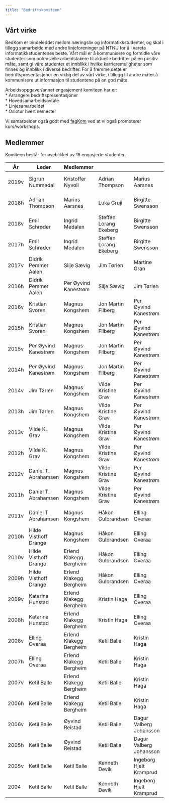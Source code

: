 ```yaml
---
title: "Bedriftskomiteen"
---
```


Vårt virke
----------

BedKom er bindeleddet mellom næringsliv og informatikkstudenter, og skal
i tillegg samarbeide med andre linjeforeninger på NTNU for å i vareta
informatikkstudentenes beste. Vårt mål er å kommunisere og formidle våre
studenter som potensielle arbeidstakere til aktuelle bedrifter på en
positiv måte, samt gi våre studenter et innblikk i hvilke
karrieremuligheter som finnes og innblikk i diverse bedrifter. For å
fremme dette er bedriftspresentasjoner en viktig del av vårt virke, i
tillegg til andre måter å kommunisere ut informasjon til studentene på
en god måte.

Arbeidsoppgaver/annet engasjement komiteen har er:  
\* Arrangere bedriftspresentasjoner  
\* Hovedsamarbeidsavtale  
\* Linjesamarbeidet  
\* Oslotur hvert semester

Vi samarbeider også godt med [fagKom](https://online.ntnu.no/wiki/online/historie/fagkom/) ved at vi også promoterer
kurs/workshops.

Medlemmer
---------

Komiteen består for øyeblikket av 18 engasjerte studenter.

|År|Leder|Medlemmer||||||||||||||||||||||||
---|---|---|---|---|---|---|---|---|---|---|---|---|---|---|---|---|---|---|---|---|---|---|---|---|---|
|2019v|Sigrun Nummedal|Kristoffer Nyvoll|Adrian Thompson|Marius Aarsnes|Luka Gruji|Birgitte Swensson|Lars Gjelstad|Rein Holte-Berg|Ingrid Evensen|Emil Schrøder|Kaja Løvsjø Solberg|Oscar Conrad|Adrian Flatner|Astrid Vik|Ingrid Medalen|Katarina Gjendem Murphy|Erling Wisløff|Sunniva Røshol|Marcus Schrøder||||||||||
|2018h|Adrian Thompson|Marius Aarsnes|Luka Gruji|Birgitte Swensson|Lars Gjelstad|Rein Holte-Berg|Adrian Hofseth|Ingrid Evensen|Emil Schrøder|Kaja Løvsjø Solberg|Oscar Conrad|Adrian Flatner|Astrid Vik|Ingrid Medalen|Katarina Gjendem Murphy|Erling Wisløff|Sigrun Nummedal|Sunniva Røshol|Marcus Schrøder|Kristoffer Nyvoll||||||||||
|2018v|Emil Schrøder|Ingrid Medalen|Steffen Lorang Ekeberg|Birgitte Swensson|Lars Gjelstad|Rein Holte-Berg|Adrian Hofseth|Ingrid Evensen|Adrian Thompson|Kaja Løvsjø Solberg|Oscar Conrad|Adrian Flatner|Astrid Vik|Marius Aarsnes|Katarina Gjendem Murphy|Luka Grujic|Didrik Pemmer Aalen|Hege Louise Borge||||||||||||
|2017h|Emil Schrøder|Ingrid Medalen|Steffen Lorang Ekeberg|Birgitte Swensson|Lars Gjelstad|Rein Holte-Berg|Adrian Hofseth|Ingrid Evensen|Adrian Thompson|Kaja Løvsjø Solberg|Oscar Conrad|Adrian Flatner|Astrid Vik|Marius Aarsnes|Katarina Gjendem Murphy|Luka Grujic|Didrik Pemmer Aalen|Hege Louise Borge||||||||||||
|2017v|Didrik Pemmer Aalen|Silje Sævig|Jim Tørlen|Martine Gran|Hege Louise Borge|Emil Schrøder|Kristian Svoren|Oscar Conrad|Didrik Pemmer Aalen|Henrik Bossart|Ingrid Medalen|Astrid Vik|Adrian Hofseth|Lars Gjelstad|Steffen Lorang Ekeberg|Marius Aarsnes||||||||||||||||
|2016h|Didrik Pemmer Aalen|Per Øyvind Kanestrøm|Silje Sævig|Jim Tørlen|Martine Gran|Hege Louise Borge|Emil Schrøder|Kristian Svoren|Oscar Conrad|Didrik Pemmer Aalen|Henrik Bossart|Kathrine Løfqvist|Ingrid Medalen|Astrid Vik|Adrian Hofseth|Lars Gjelstad|Steffen Lorang Ekeberg|Marius Aarsnes||||||||||||
|2016v|Kristian Svoren|Magnus Kongshem|Jon Martin Filberg|Per Øyvind Kanestrøm|Silje Sævig|Jim Tørlen|Frode Rennmo|Martine Gran|Hege Louise Borge|Emil Schrøder|Kristian Svoren|Kathrine Løfqvist|Lasse Drevland|Oscar Conrad|Didrik Pemmer Aalen|Henrik Bossart|Ingrid Medalen||||||||||||||
|2015h|Kristian Svoren|Magnus Kongshem|Jon Martin Filberg|Per Øyvind Kanestrøm|Silje Sævig|Jim Tørlen|Frode Rennmo|Martine Gran|Hege Louise Borge|Emil Schrøder|Kristian Svoren|Kathrine Løfqvist|Lasse Drevland|Oscar Conrad|Didrik Pemmer Aalen|Henrik Bossart|Ingrid Medalen||||||||||||||
|2015v|Per Øyvind Kanestrøm|Magnus Kongshem|Jon Martin Filberg|Per Øyvind Kanestrøm|Silje Sævig|Jim Tørlen|Frode Rennmo|Martine Gran|Hege Louise Borge|Kasper Rynning-Tønnesen|Kristian Svoren|Kathrine Løfqvist|Lasse Drevland|Oscar Conrad|Didrik Pemmer Aalen||||||||||||||||||
|2014h|Per Øyvind Kanestrøm|Magnus Kongshem|Jon Martin Filberg|Per Øyvind Kanestrøm|Silje Sævig|Jim Tørlen|Frode Rennmo|Martine Gran|Hege Louise Borge|Kasper Rynning-Tønnesen|Kristian Svoren|Kathrine Løfqvist|Lasse Drevland|Oscar Conrad|Didrik pemmer Aalen||||||||||||||||||
|2014v|Jim Tørlen|Magnus Kongshem|Vilde Kristine Grav|Per Øyvind Kanestrøm|Fredrik B. Tørnvall|Jim Tørlen|Even Lislebø|||||Kasper Rynning-Tønnesen|Kristian Svoren|Kathrine Løfqvist|Lasse Drevland|Oscar Conrad||||||||||||||||||||
|2013h|Jim Tørlen|Magnus Kongshem|Vilde Kristine Grav|Per Øyvind Kanestrøm|Fredrik B. Tørnval|Jim Tørlen|Even Lislebø|Emil Golmen|Kamilla Tellefsen|Kasper Rynning-Tønnesen|Kristian Svoren|Kathrine Løfqvist|Lasse Drevland|Oscar Conrad||||||||||||||||||||
|2013v|Vilde K. Grav|Magnus Kongshem|Vilde Kristine Grav|Per Øyvind Kanestrøm|Fredrik B. Tørnval|Jim Tørlen|Even Lislebø|Are Sjøberg|Håkon Gulbrandsen|Ada Jordal||||||||||||||||||||||||||||
|2012h|Vilde K. Grav|Magnus Kongshem|Vilde Kristine Grav|Per Øyvind Kanestrøm|Fredrik B. Tørnval|Jim Tørlen|Even Lislebø|Are Sjøberg|Håkon Gulbrandsen|Ada Jordal|Jens Kristian Espevik|Lise Bulling|Markus Slemdal Andersen|Anders Smedegaard Pedersen||||||||||||||||||||
|2012v|Daniel T. Abrahamsen|Magnus Kongshem|Vilde Kristine Grav|Per Øyvind Kanestrøm|Daniel T. Abrahamsen|Haakon Sønsteby|Hilde Visthoff Drange|Are Sjøberg|René Olavi Räisänen|Hanne Oustad|Jens Kristian Espevik|Lise Bulling|Magnus Berg Gjermstad||||||||||||||||||||||
|2011h|Daniel T. Abrahamsen|Magnus Kongshem|Vilde Kristine Grav|Per Øyvind Kanestrøm|Daniel T. Abrahamsen|Haakon Sønsteby|Hilde Visthoff Drange|Are Sjøberg|René Olavi Räisänen|Hanne Oustad|Jens Kristian Espevik|Lise Bulling|Magnus Berg Gjermstad||||||||||||||||||||||
|2011v|Daniel T. Abrahamsen|Magnus Kongshem|Håkon Gulbrandsen|Elling Overaa|Daniel T. Abrahamsen|Haakon Sønsteby|Hilde Visthoff Drange|Ada Jordal|René Olavi Räisänen|Katarina Hunstad|Lise Bulling||||||||||||||||||||||||||
|2010h|Hilde Visthoff Drange|Magnus Kongshem|Håkon Gulbrandsen|Elling Overaa|Daniel T. Abrahamsen|Haakon Sønsteby|Hilde Visthoff Drange|Ada Jordal|René Olavi Räisänen|Katarina Hunstad|Lise Bulling||||||||||||||||||||||||||
|2010v|Hilde Visthoff Drange|Erlend Klakegg Bergheim|Håkon Gulbrandsen|Elling Overaa|Daniel T. Abrahamsen|Helle Benjaminsen|Hilde Visthoff Drange|Ada Jordal|René Olavi Räisänen|Katarina Hunstad|Lise Bulling||||||||||||||||||||||||||
|2009h|Hilde Visthoff Drange|Erlend Klakegg Bergheim|Håkon Gulbrandsen|Elling Overaa|Torstein Haldorsen|Helle Benjaminsen|Hilde Visthoff Drange|René Olavi Räisänen|Katarina Hunstad|Lise Bulling||||||||||||||||||||||||||||
|2009v|Katarina Hunstad|Erlend Klakegg Bergheim|Kristin Haga|Elling Overaa|Torstein Haldorsen|Helle Benjaminsen|Hilde Visthoff Drange|Dagur Valberg Johansson|Kenneth Devik|Katarina Hunstad||||||||||||||||||||||||||||
|2008h|Katarina Hunstad|Erlend Klakegg Bergheim|Kristin Haga|Elling Overaa|Siv Nilsen|Helle Benjaminsen|Hilde Visthoff Drange|Dagur Valberg Johansson|Kenneth Devik|Ingeborg Hjelt Kramprud|Katarina Hunstad||||||||||||||||||||||||||
|2008v|Elling Overaa|Erlend Klakegg Bergheim|Ketil Balle|Kristin Haga|Elling Overaa|Siv Nilsen|Dagur Valberg Johansson|Kenneth Devik|Katarina Hunstad|Ingeborg Hjelt Kramprud||||||||||||||||||||||||||||
|2007h|Elling Overaa|Erlend Klakegg Bergheim|Ketil Balle|Kristin Haga|Elling Overaa|Siv Nilsen|Dagur Valberg Johansson|Kenneth Devik|Katarina Hunstad|Ingeborg Hjelt Kramprud||||||||||||||||||||||||||||
|2007v|Ketil Balle|Erlend Klakegg Bergheim|Ketil Balle|Kristin Haga|Elling Overaa|Øyvind Reistad|Dagur Valberg Johansson|Kenneth Devik|Katarina Hunstad|Ingeborg Hjelt Kramprud||||||||||||||||||||||||||||
|2006h|Ketil Balle|Erlend Klakegg Bergheim|Ketil Balle|Kristin Haga|Elling Overaa|Øyvind Reistad|Dagur Valberg Johansson|Kenneth Devik|Ingeborg Hjelt Kramprud||||||||||||||||||||||||||||||
|2006v|Ketil Balle|Øyvind Reistad|Ketil Balle|Dagur Valberg Johansson|Kenneth Devik|Ingeborg Hjelt Kramprud||||||||||||||||||||||||||||||||||||
|2005h|Ketil Balle|Øyvind Reistad|Ketil Balle|Dagur Valberg Johansson|Kenneth Devik|Ingeborg Hjelt Kramprud||||||||||||||||||||||||||||||||||||
|2005v|Ketil Balle|Ketil Balle|Kenneth Devik|Ingeborg Hjelt Kramprud|||||||||||||||||||||||||||||||||||||||
|2004|Ketil Balle|Ketil Balle|Kenneth Devik|Ingeborg Hjelt Kramprud|||||||||||||||||||||||||||||||||||||||